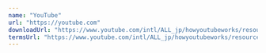 ```yaml
---
name: "YouTube"
url: "https://youtube.com"
downloadUrl: "https://www.youtube.com/intl/ALL_jp/howyoutubeworks/resources/brand-resources/#logos-icons-and-colors"
termsUrl: "https://www.youtube.com/intl/ALL_jp/howyoutubeworks/resources/brand-resources/#logos-icons-and-colors"
---
```

